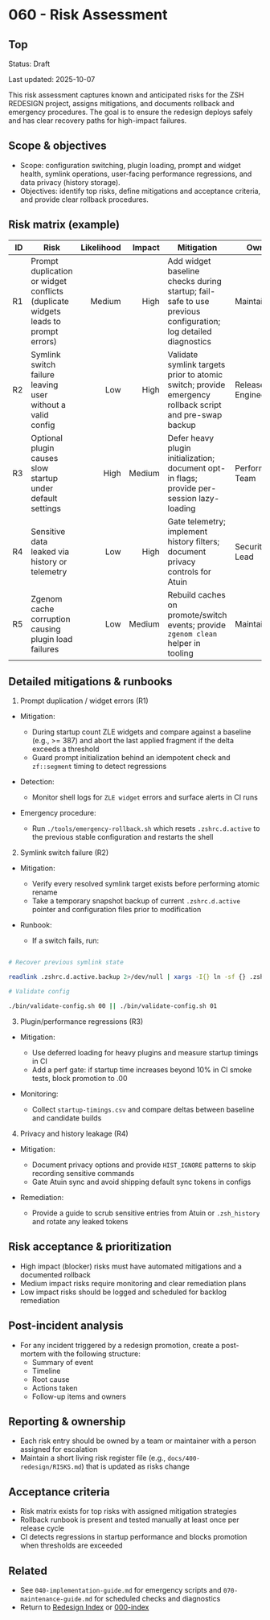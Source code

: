 # 060 - Risk Assessment

## Top

Status: Draft

Last updated: 2025-10-07

This risk assessment captures known and anticipated risks for the ZSH REDESIGN project, assigns mitigations, and documents rollback and emergency procedures. The goal is to ensure the redesign deploys safely and has clear recovery paths for high-impact failures.

## Scope & objectives

- Scope: configuration switching, plugin loading, prompt and widget health, symlink operations, user-facing performance regressions, and data privacy (history storage).
- Objectives: identify top risks, define mitigations and acceptance criteria, and provide clear rollback procedures.


## Risk matrix (example)

| ID | Risk | Likelihood | Impact | Mitigation | Owner |
|---:|---|---:|---:|---|---|
| R1 | Prompt duplication or widget conflicts (duplicate widgets leads to prompt errors) | Medium | High | Add widget baseline checks during startup; fail-safe to use previous configuration; log detailed diagnostics | Maintainer |
| R2 | Symlink switch failure leaving user without a valid config | Low | High | Validate symlink targets prior to atomic switch; provide emergency rollback script and pre-swap backup | Release Engineer |
| R3 | Optional plugin causes slow startup under default settings | High | Medium | Defer heavy plugin initialization; document opt-in flags; provide per-session lazy-loading | Performance Team |
| R4 | Sensitive data leaked via history or telemetry | Low | High | Gate telemetry; implement history filters; document privacy controls for Atuin | Security Lead |
| R5 | Zgenom cache corruption causing plugin load failures | Low | Medium | Rebuild caches on promote/switch events; provide `zgenom clean` helper in tooling | Maintainer |

## Detailed mitigations & runbooks

1. Prompt duplication / widget errors (R1)

- Mitigation:
  - During startup count ZLE widgets and compare against a baseline (e.g., >= 387) and abort the last applied fragment if the delta exceeds a threshold
  - Guard prompt initialization behind an idempotent check and `zf::segment` timing to detect regressions

- Detection:
  - Monitor shell logs for `ZLE widget` errors and surface alerts in CI runs

- Emergency procedure:
  - Run `./tools/emergency-rollback.sh` which resets `.zshrc.d.active` to the previous stable configuration and restarts the shell

2. Symlink switch failure (R2)

- Mitigation:
  - Verify every resolved symlink target exists before performing atomic rename
  - Take a temporary snapshot backup of current `.zshrc.d.active` pointer and configuration files prior to modification

- Runbook:
  - If a switch fails, run:


```bash

# Recover previous symlink state

readlink .zshrc.d.active.backup 2>/dev/null | xargs -I{} ln -sf {} .zshrc.d.active

# Validate config

./bin/validate-config.sh 00 || ./bin/validate-config.sh 01
```

3. Plugin/performance regressions (R3)

- Mitigation:
  - Use deferred loading for heavy plugins and measure startup timings in CI
  - Add a perf gate: if startup time increases beyond 10% in CI smoke tests, block promotion to .00

- Monitoring:
  - Collect `startup-timings.csv` and compare deltas between baseline and candidate builds

4. Privacy and history leakage (R4)

- Mitigation:
  - Document privacy options and provide `HIST_IGNORE` patterns to skip recording sensitive commands
  - Gate Atuin sync and avoid shipping default sync tokens in configs

- Remediation:
  - Provide a guide to scrub sensitive entries from Atuin or `.zsh_history` and rotate any leaked tokens


## Risk acceptance & prioritization

- High impact (blocker) risks must have automated mitigations and a documented rollback
- Medium impact risks require monitoring and clear remediation plans
- Low impact risks should be logged and scheduled for backlog remediation


## Post-incident analysis

- For any incident triggered by a redesign promotion, create a post-mortem with the following structure:
  - Summary of event
  - Timeline
  - Root cause
  - Actions taken
  - Follow-up items and owners


## Reporting & ownership

- Each risk entry should be owned by a team or maintainer with a person assigned for escalation
- Maintain a short living risk register file (e.g., `docs/400-redesign/RISKS.md`) that is updated as risks change


## Acceptance criteria

- Risk matrix exists for top risks with assigned mitigation strategies
- Rollback runbook is present and tested manually at least once per release cycle
- CI detects regressions in startup performance and blocks promotion when thresholds are exceeded


## Related

- See `040-implementation-guide.md` for emergency scripts and `070-maintenance-guide.md` for scheduled checks and diagnostics
- Return to [Redesign Index](../000-index.md) or [000-index](../000-index.md)
